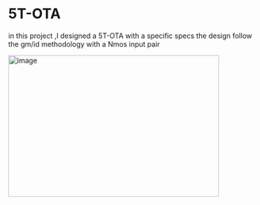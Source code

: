 # 5T-OTA
in this project ,I designed a 5T-OTA with a specific specs the design follow the gm/id methodology with a Nmos input pair 

<img width="425" height="286" alt="image" src="https://github.com/user-attachments/assets/9117e7dc-4779-4397-b7da-8068f0e57459" />
